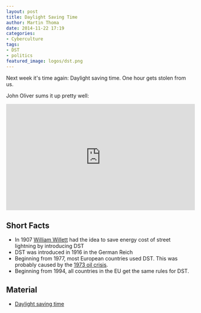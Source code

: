 ```yaml
---
layout: post
title: Daylight Saving Time
author: Martin Thoma
date: 2014-11-22 17:19
categories:
- Cyberculture
tags:
- DST
- politics
featured_image: logos/dst.png
---
```

Next week it's time again: Daylight saving time. One hour gets stolen from us.

John Oliver sums it up pretty well:

<iframe width="512" height="288" src="https://www.youtube-nocookie.com/embed/br0NW9ufUUw?rel=0" frameborder="0" allowfullscreen></iframe>

## Short Facts

* In 1907 [William Willett](https://en.wikipedia.org/wiki/William_Willett) had
  the idea to save energy cost of street lightning by introducing DST
* DST was introduced in 1916 in the German Reich
* Beginning from 1977, most European countries used DST. This was probably
  caused by the [1973 oil crisis](https://en.wikipedia.org/wiki/1973_oil_crisis).
* Beginning from 1994, all countries in the EU get the same rules for DST.

## Material

* [Daylight saving time](https://en.wikipedia.org/wiki/Daylight_saving_time)